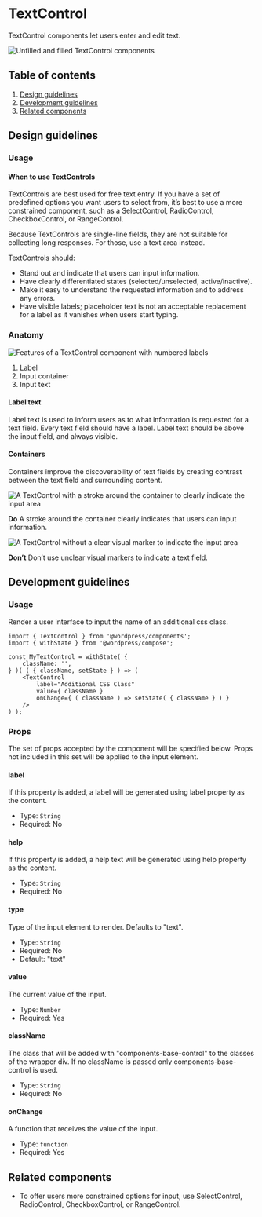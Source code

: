 # TextControl
TextControl components let users enter and edit text.

![Unfilled and filled TextControl components](https://make.wordpress.org/design/files/2019/03/TextControl.png)

## Table of contents

1. [Design guidelines](#design-guidelines)
2. [Development guidelines](#development-guidelines)
3. [Related components](#related-components)

## Design guidelines

### Usage

#### When to use TextControls

TextControls are best used for free text entry. If you have a set of predefined options you want users to select from, it’s best to use a more constrained component, such as a SelectControl, RadioControl, CheckboxControl, or RangeControl.

Because TextControls are single-line fields, they are not suitable for collecting long responses. For those, use a text area instead.

TextControls should:

- Stand out and indicate that users can input information.
- Have clearly differentiated states (selected/unselected, active/inactive).
- Make it easy to understand the requested information and to address any errors.
- Have visible labels; placeholder text is not an acceptable replacement for a label as it vanishes when users start typing.

### Anatomy

![Features of a TextControl component with numbered labels](https://make.wordpress.org/design/files/2019/03/TextControl-Anatomy.png)

1. Label
2. Input container
3. Input text

#### Label text
Label text is used to inform users as to what information is requested for a text field. Every text field should have a label. Label text should be above the input field, and always visible. 

#### Containers
Containers improve the discoverability of text fields by creating contrast between the text field and surrounding content.

![A TextControl with a stroke around the container to clearly indicate the input area](https://make.wordpress.org/design/files/2019/03/TextControl-Do.png)

**Do** 
A stroke around the container clearly indicates that users can input information.

![A TextControl without a clear visual marker to indicate the input area](https://make.wordpress.org/design/files/2019/03/TextControl-Dont.png)

**Don’t** 
Don’t use unclear visual markers to indicate a text field.

## Development guidelines

### Usage

Render a user interface to input the name of an additional css class.

    import { TextControl } from '@wordpress/components';
    import { withState } from '@wordpress/compose';
    
    const MyTextControl = withState( {
        className: '',
    } )( ( { className, setState } ) => ( 
        <TextControl
            label="Additional CSS Class"
            value={ className }
            onChange={ ( className ) => setState( { className } ) }
        />
    ) );

### Props

The set of props accepted by the component will be specified below.
Props not included in this set will be applied to the input element.

#### label
If this property is added, a label will be generated using label property as the content.

- Type: `String`
- Required: No

#### help
If this property is added, a help text will be generated using help property as the content.

- Type: `String`
- Required: No

#### type
Type of the input element to render. Defaults to "text".

- Type: `String`
- Required: No
- Default: "text"

#### value
The current value of the input.

- Type: `Number`
- Required: Yes

#### className
The class that will be added with "components-base-control" to the classes of the wrapper div.
If no className is passed only components-base-control is used.

- Type: `String`
- Required: No

#### onChange
A function that receives the value of the input.

- Type: `function`
- Required: Yes

## Related components
- To offer users more constrained options for input, use SelectControl, RadioControl, CheckboxControl, or RangeControl.
